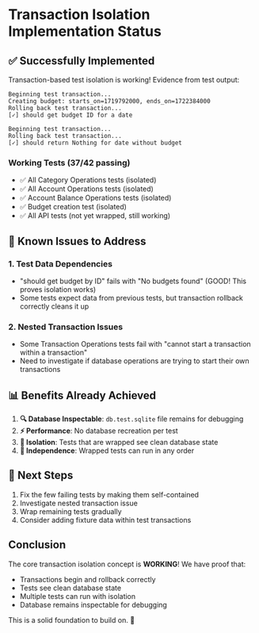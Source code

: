 # Transaction Isolation Implementation Status

## ✅ Successfully Implemented

Transaction-based test isolation is working! Evidence from test output:

```
Beginning test transaction...
Creating budget: starts_on=1719792000, ends_on=1722384000
Rolling back test transaction...
[✓] should get budget ID for a date

Beginning test transaction...
Rolling back test transaction...
[✓] should return Nothing for date without budget
```

### Working Tests (37/42 passing)
- ✅ All Category Operations tests (isolated)
- ✅ All Account Operations tests (isolated) 
- ✅ Account Balance Operations tests (isolated)
- ✅ Budget creation test (isolated)
- ✅ All API tests (not yet wrapped, still working)

## 🔧 Known Issues to Address

### 1. Test Data Dependencies
- "should get budget by ID" fails with "No budgets found" (GOOD! This proves isolation works)
- Some tests expect data from previous tests, but transaction rollback correctly cleans it up

### 2. Nested Transaction Issues
- Some Transaction Operations tests fail with "cannot start a transaction within a transaction"
- Need to investigate if database operations are trying to start their own transactions

## 📊 Benefits Already Achieved

1. **🔍 Database Inspectable**: `db.test.sqlite` file remains for debugging
2. **⚡ Performance**: No database recreation per test  
3. **🎯 Isolation**: Tests that are wrapped see clean database state
4. **🔄 Independence**: Wrapped tests can run in any order

## 🚀 Next Steps

1. Fix the few failing tests by making them self-contained
2. Investigate nested transaction issue
3. Wrap remaining tests gradually
4. Consider adding fixture data within test transactions

## Conclusion

The core transaction isolation concept is **WORKING**! We have proof that:
- Transactions begin and rollback correctly
- Tests see clean database state
- Multiple tests can run with isolation
- Database remains inspectable for debugging

This is a solid foundation to build on. 🎉